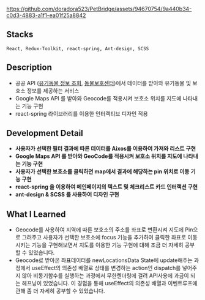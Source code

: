 https://github.com/doradora523/PetBridge/assets/94670754/9a440b34-c0d3-4883-a1f1-ea01f25a8842

## Stacks
```
React, Redux-Toolkit, react-spring, Ant-design, SCSS
```

## Description

- 공공 API ([유기동물 정보 조회](https://www.data.go.kr/tcs/dss/selectApiDataDetailView.do?publicDataPk=15098931), [동물보호센터](https://www.data.go.kr/tcs/dss/selectApiDataDetailView.do?publicDataPk=15098915))에서 데이터를 받아와 유기동물 및 보호소 정보를 제공하는 서비스
- Google Maps API 를 받아와 Geocode를 적용시켜 보호소 위치를 지도에 나타내는 기능 구현
- react-spring 라이브러리를 이용한 인터랙티브 디자인 적용

## **Development Detail**

- **사용자가 선택한 필터 결과에 따른 데이터를 Aixos를 이용하여 가져와 리스트 구현**
- **Google Maps API 를 받아와 GeoCode를 적용시켜 보호소 위치를 지도에 나타내는 기능 구현**
- **사용자가 선택한 보호소를 클릭하면 map에서 결과에 해당하는 pin 위치로 이동 기능 구현**
- **react-spring 을 이용하여 메인페이지의 텍스트 및 체크리스트 카드 인터랙션 구현**
- **ant-design & SCSS 를 사용하여 디자인 구현**

## What I Learned

- Geocode를 사용하여 지역에 따른 보호소의 주소를 좌표로 변환시켜 지도에 Pin으로 그려주고 사용자가 선택한 보호소에 focus 기능을 추가하여 클릭한 좌표로 이동시키는 기능을 구현해보면서 지도를 이용한 기능 구현에 대해 조금 더 자세히 공부할 수 있었습니다.
- Geocode로 받아온 좌표데이터를 newLocationsData State에 update해주는 과정에서 useEffect의 의존성 배열로 상태를 변경하는 action인 dispatch를 넣어주지 않아 비동기함수를 실행하는 과정에서 무한렌더링에 걸려 API사용에 과금이 되는 헤프닝이 있었습니다. 이 경험을 통해 useEffect의 의존성 배열과 이벤트루프에 관해 좀 더 자세히 공부할 수 있었습니다.
